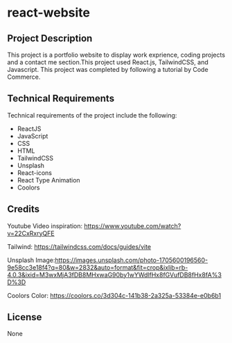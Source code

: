 # react-website

## Project Description

This project is a portfolio website to display work exprience, coding projects and a contact me section.This project used React.js, TailwindCSS, and Javascript. This project was completed by following a tutorial by Code Commerce.

## Technical Requirements

Technical requirements of the project include the following:

- ReactJS
- JavaScript
- CSS
- HTML
- TailwindCSS
- Unsplash
- React-icons
- React Type Animation
- Coolors

## Credits

Youtube Video inspiration: https://www.youtube.com/watch?v=22CxRxryQFE

Tailwind: https://tailwindcss.com/docs/guides/vite

Unsplash Image:https://images.unsplash.com/photo-1705600196560-9e58cc3e18f4?q=80&w=2832&auto=format&fit=crop&ixlib=rb-4.0.3&ixid=M3wxMjA3fDB8MHxwaG90by1wYWdlfHx8fGVufDB8fHx8fA%3D%3D

Coolors Color: https://coolors.co/3d304c-141b38-2a325a-53384e-e0b6b1

## License

None
